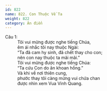 ```yaml
---
id: 822
name: 822. Con Thuộc Về Ta
weight: 822
category: Ân điển
---
```

<dl><dt>Câu 1:</dt><dd data-verse="1">Tôi vui mừng được nghe tiếng Chúa, <br/>êm ái nhắc tôi nay thuộc Ngài: <br/>“Ta đã cam hy sinh, đã chết thay cho con; <br/>nên con nay thuộc ta mãi mãi.” <br/>Tôi vui mừng được nghe tiếng Chúa: <br/>“Ta cứu Con do ân khoan hồng.” <br/>Và khi về nơi thiên cung, <br/>phước thay tôi càng mừng vui chứa chan <br/>được nhìn xem Vua Vinh Quang. </dd></dl>

